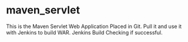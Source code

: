 # maven_servlet
This is the Maven Servlet Web Application Placed in Git.
Pull it and use it with Jenkins to build WAR.
Jenkins Build Checking if successful.

